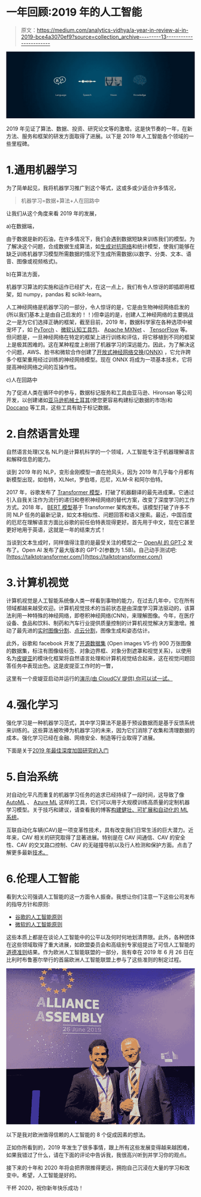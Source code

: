 # 一年回顾:2019 年的人工智能

> 原文：<https://medium.com/analytics-vidhya/a-year-in-review-ai-in-2019-bce4a3070ef9?source=collection_archive---------13----------------------->

![](img/5f905f7804f1e02192dc662206848de3.png)

2019 年见证了算法、数据、投资、研究论文等的激增。这是快节奏的一年，在新方法、服务和框架的研发方面取得了进展。以下是 2019 年人工智能各个领域的一些里程碑。

# 1.通用机器学习

为了简单起见，我将机器学习推广到这个等式，这或多或少适合许多情况，

> 机器学习=数据+算法+人在回路中

让我们从这个角度来看 2019 年的发展，

a)在数据端，

由于数据是新的石油，在许多情况下，我们会遇到数据短缺来训练我们的模型。为了解决这个问题，合成数据生成算法，如[生成对抗网络](https://arxiv.org/abs/1406.2661)和统计模型，使我们能够在缺乏训练机器学习模型所需数据的情况下生成所需数据(以数字、分类、文本、语音、图像或视频格式)。

b)在算法方面，

机器学习算法的实施和运作已经扩大，在这一点上，我们有令人惊讶的即插即用框架，如 numpy，pandas 和 scikit-learn。

人工神经网络是机器学习的一部分，令人惊讶的是，它是由生物神经网络启发的(所以我们基本上是由自己启发的！！)但幸运的是，创建人工神经网络的主要挑战之一是为它们选择正确的框架，截至目前，2019 年，数据科学家在各种选项中被宠坏了，如 [PyTorch](https://pytorch.org/) 、[微软认知工具包](https://docs.microsoft.com/en-us/cognitive-toolkit/)、 [Apache MXNet](https://mxnet.apache.org/) 、 [TensorFlow](https://www.tensorflow.org/) 等。但问题是，一旦神经网络在特定的框架上进行训练和评估，将它移植到不同的框架上是极其困难的。这在某种程度上削弱了机器学习的深远能力。因此，为了解决这个问题，AWS、脸书和微软合作创建了[开放式神经网络交换(ONNX)](https://onnx.ai/) ，它允许跨多个框架重用经过训练的神经网络模型。现在 ONNX 将成为一项基本技术，它将提高神经网络之间的互操作性。

c)人在回路中

为了促进人类在循环中的参与，数据标记服务和工具由亚马逊、Hironsan 等公司开发，以创建诸如[亚马逊机械土耳其](https://www.mturk.com/)(使您更容易构建标记数据的市场)和 [Doccano](https://doccano.herokuapp.com/) 等工具，这些工具有助于标记数据。

# 2.自然语言处理

自然语言处理(又名 NLP)是计算机科学的一个领域，人工智能专注于机器理解语言和解释信息的能力。

谈到 2019 年的 NLP，变形金刚模型一直在抢风头，因为 2019 年几乎每个月都有新模型出现，如伯特，XLNet，罗伯塔，厄尼，XLM-R 和阿尔伯特。

2017 年，谷歌发布了 [Transformer 模型](https://papers.nips.cc/paper/7181-attention-is-all-you-need.pdf)，打破了机器翻译的最先进成果。它通过引入自我关注作为流行的递归和卷积神经网络的替代方案，改变了深度学习的工作方式。2018 年， [BERT 模型](https://arxiv.org/abs/1810.04805)基于 Transformer 架构发布。该模型打破了许多不同 NLP 任务的最新记录，如文本相似性、问题回答和语义搜索。最近，中国百度的厄尼在理解语言方面比谷歌的前任伯特表现得更好。首先用于中文，现在它甚至更好地用于英语，这就是一年的结束方式！

当谈到文本生成时，同样值得注意的是最受关注的模型之一 [OpenAI 的 GPT-2](https://www.linkedin.com/pulse/text-generation-openais-gpt-2-production-emmanuel-raj/) 发布了。Open AI 发布了最大版本的 GPT-2(参数为 1.5B)。自己动手测试吧:[https://talktotransformer.com/](https://talktotransformer.com/)

# 3.计算机视觉

计算机视觉是人工智能系统像人类一样看到事物的能力，在过去几年中，它在所有领域都越来越受欢迎。计算机视觉技术的当前状态是由深度学习算法驱动的，该算法利用一种特殊的神经网络，即卷积神经网络(CNN)，来理解图像。今年，在医疗设备、食品和饮料、制药和汽车行业提供质量控制的计算机视觉解决方案激增。推动了最先进的[实时图像分割](https://arxiv.org/pdf/1903.08469v2.pdf)、[点云分割](https://arxiv.org/pdf/1908.08854.pdf)，图像生成和姿态估计。

此外，谷歌和 facebook 开发了[开源数据集](https://storage.googleapis.com/openimages/web/index.html) (Open images V5-约 900 万张图像的数据集，标注有图像级标签、对象边界框、对象分割遮罩和视觉关系)，以使用名为[皮媞亚](https://github.com/facebookresearch/pythia)的模块化框架将自然语言处理和计算机视觉结合起来，这在视觉问题回答任务中表现出色。这是皮提亚工作时的一瞥，

这里有一个皮媞亚启动并运行的[演示(由 CloudCV 提供),你可以试一试。](https://vqa.cloudcv.org/)

# 4.强化学习

强化学习是一种机器学习范式，其中学习算法不是基于预设数据而是基于反馈系统来训练的。这些算法被吹捧为机器学习的未来，因为它们消除了收集和清理数据的成本。强化学习已经在金融、网络安全、制造等行业取得了进展。

下面是关于[2019 年最佳深度加固研究的入门](/@ODSC/best-deep-reinforcement-learning-research-of-2019-so-far-e8e83a08c449)

# 5.自治系统

对自动化平凡而重复的机器学习任务的追求已经持续了一段时间，这导致了像 [AutoML](https://cloud.google.com/automl/) 、 [Azure ML](https://azure.microsoft.com/en-us/services/machine-learning/) 这样的工具，它们可以用于大规模训练高质量的定制机器学习模型。关于技巧和建议，请查看我的博客[构建健壮、可扩展和自动化的 ML 系统](https://www.linkedin.com/pulse/robust-scalable-ml-lifecycle-high-performing-ai-team-emmanuel-raj/)。

互联自动化车辆(CAV)是一项变革性技术，具有改变我们日常生活的巨大潜力。近年来，CAV 相关的研究取得了显著进展。特别是在 CAV 间通信、CAV 的安全性、CAV 的交叉路口控制、CAV 的无碰撞导航以及行人检测和保护方面。点击了解更多最新[技术。](https://www.sciencedirect.com/science/article/pii/S2095756418302289)

# 6.伦理人工智能

看到大公司强调人工智能的这一方面令人振奋。我想让你们注意一下这些公司发布的指导方针和原则:

*   [谷歌的人工智能原则](https://www.blog.google/technology/ai/ai-principles/)
*   [微软的人工智能原则](https://www.microsoft.com/en-us/ai/our-approach-to-ai)

这些本质上都是在谈论人工智能中的公平以及何时何地划清界限。此外，各种团体在这些领域取得了重大进展，如欧盟委员会和高级别专家组提出了可信人工智能的[道德准则](https://ec.europa.eu/digital-single-market/en/news/ethics-guidelines-trustworthy-ai)结果。作为欧洲人工智能联盟的一部分，我有幸在 2019 年 6 月 26 日在比利时布鲁塞尔举行的首届欧洲人工智能联盟上参与了这些准则的制定过程。

![](img/900464099dcdc1a2c594c04130b3a34f.png)

以下是我对欧洲值得信赖的人工智能的 8 个促成因素的想法。

正如你所看到的，2019 年发生了很多事情，跟上所有这些发展变得越来越困难，如果我错过了什么，请在下面的评论中告诉我，我很高兴听到并学习你的观点。

接下来的十年和 2020 年将会把界限推得更远，拥抱自己沉浸在大量的学习和改变中。希望，人工智能是好的。

干杯 2020，祝你新年快乐成功！